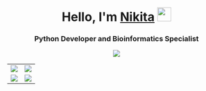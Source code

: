 <div align="center">
    <h1>Hello, I'm <a href="https://hukumabob.github.io/" target="_blank">Nikita</a> <img src="https://github.com/blackcater/blackcater/raw/main/images/Hi.gif" height="32"/></h1>
    <h3>Python Developer and Bioinformatics Specialist</h3>
</div>

<div align="center">   
    <img src="https://github-profile-summary-cards.vercel.app/api/cards/profile-details?username=HukumaBob&theme=solarized_dark" />
</div>

<div align="center">
    <table>
        <tr>
            <td> <img src="https://github-profile-summary-cards.vercel.app/api/cards/most-commit-language?username=HukumaBob&theme=solarized_dark" /></td>
            <td><img src="https://github-profile-summary-cards.vercel.app/api/cards/repos-per-language?username=HukumaBob&theme=solarized_dark" /></td>
        </tr>
        <tr>
            <td><img src="https://github-profile-summary-cards.vercel.app/api/cards/stats?username=HukumaBob&theme=solarized_dark" /></td>
            <td><img src="https://github-profile-summary-cards.vercel.app/api/cards/productive-time?username=HukumaBob&theme=solarized_dark" /></td>
        </tr>
    </table>
</div>
